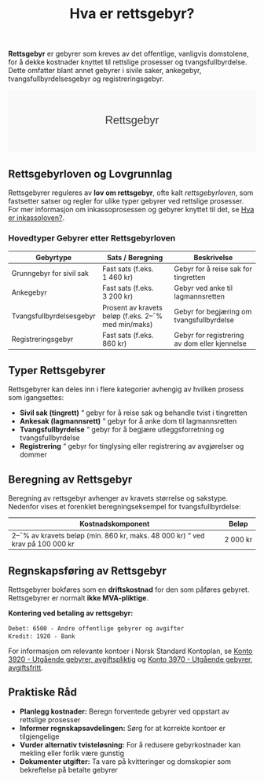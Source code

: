 ﻿---
title: "Hva er rettsgebyr?"
seoTitle: "Hva er rettsgebyr?"
description: '**Rettsgebyr** er gebyrer som kreves av det offentlige, vanligvis domstolene, for å dekke kostnader knyttet til rettslige prosesser og tvangsfullbyrdelse. Dett...'
---

**Rettsgebyr** er gebyrer som kreves av det offentlige, vanligvis domstolene, for å dekke kostnader knyttet til rettslige prosesser og tvangsfullbyrdelse. Dette omfatter blant annet gebyrer i sivile saker, ankegebyr, tvangsfullbyrdelsesgebyr og registreringsgebyr.

![Rettsgebyr](rettsgebyr-image.svg)

## Rettsgebyrloven og Lovgrunnlag

Rettsgebyrer reguleres av **lov om rettsgebyr**, ofte kalt _rettsgebyrloven_, som fastsetter satser og regler for ulike typer gebyrer ved rettslige prosesser. For mer informasjon om inkassoprosessen og gebyrer knyttet til det, se [Hva er inkassoloven?](/blogs/regnskap/hva-er-inkassoloven "Hva er Inkassoloven? Komplett Guide til Norsk Inkassolovgivning og Regler").

### Hovedtyper Gebyrer etter Rettsgebyrloven

| Gebyrtype                       | Sats / Beregning                                 | Beskrivelse                                      |
|---------------------------------|--------------------------------------------------|--------------------------------------------------|
| Grunngebyr for sivil sak        | Fast sats (f.eks. 1 460 kr)                      | Gebyr for å reise sak for tingretten             |
| Ankegebyr                       | Fast sats (f.eks. 3 200 kr)                      | Gebyr ved anke til lagmannsretten                |
| Tvangsfullbyrdelsesgebyr        | Prosent av kravets beløp (f.eks. 2–¯% med min/maks)| Gebyr for begjæring om tvangsfullbyrdelse        |
| Registreringsgebyr              | Fast sats (f.eks. 860 kr)                        | Gebyr for registrering av dom eller kjennelse    |

## Typer Rettsgebyrer

Rettsgebyrer kan deles inn i flere kategorier avhengig av hvilken prosess som igangsettes:

* **Sivil sak (tingrett)** “ gebyr for å reise sak og behandle tvist i tingretten
* **Ankesak (lagmannsrett)** “ gebyr for å anke dom til lagmannsretten
* **Tvangsfullbyrdelse** “ gebyr for å begjære utleggsforretning og tvangsfullbyrdelse
* **Registrering** “ gebyr for tinglysing eller registrering av avgjørelser og dommer

## Beregning av Rettsgebyr

Beregning av rettsgebyr avhenger av kravets størrelse og sakstype. Nedenfor vises et forenklet beregningseksempel for tvangsfullbyrdelse:

| Kostnadskomponent                                             | Beløp                                                |
|---------------------------------------------------------------|------------------------------------------------------|
| 2–¯% av kravets beløp (min. 860 kr, maks. 48 000 kr) “ ved krav på 100 000 kr | 2 000 kr                                           |

## Regnskapsføring av Rettsgebyr

Rettsgebyrer bokføres som en **driftskostnad** for den som påføres gebyret. Rettsgebyrer er normalt **ikke MVA-pliktige**.

**Kontering ved betaling av rettsgebyr:**
```
Debet: 6500 - Andre offentlige gebyrer og avgifter
Kredit: 1920 - Bank
```

For informasjon om relevante kontoer i Norsk Standard Kontoplan, se [Konto 3920 - Utgående gebyrer, avgiftspliktig](/blogs/kontoplan/3920-utgaende-gebyrer-avgiftspliktig "Konto 3920 - Utgående gebyrer, avgiftspliktig") og [Konto 3970 - Utgående gebyrer, avgiftsfritt](/blogs/kontoplan/3970-utgaende-gebyrer-avgiftsfritt "Konto 3970 - Utgående gebyrer, avgiftsfritt").

## Praktiske Råd

* **Planlegg kostnader:** Beregn forventede gebyrer ved oppstart av rettslige prosesser  
* **Informer regnskapsavdelingen:** Sørg for at korrekte kontoer er tilgjengelige  
* **Vurder alternativ tvisteløsning:** For å redusere gebyrkostnader kan mekling eller forlik være gunstig  
* **Dokumenter utgifter:** Ta vare på kvitteringer og domskopier som bekreftelse på betalte gebyrer










